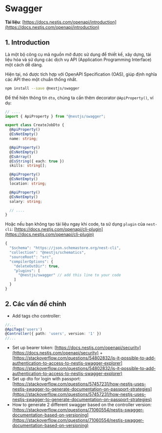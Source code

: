 # Swagger

**Tài liệu**: [https://docs.nestjs.com/openapi/introduction](https://docs.nestjs.com/openapi/introduction)

## 1. Introduction

Là một bộ công cụ mã nguồn mở được sử dụng để thiết kế, xây dựng, tài liệu hóa và sử dụng các dịch vụ API (Application Programming Interface) một cách dễ dàng.

Hiện tại, nó được tích hợp với OpenAPI Specification (OAS), giúp định nghĩa các API theo một chuẩn thống nhất.

```bash
npm install --save @nestjs/swagger
```

Để thể hiện thông tin `dto`, chúng ta cần thêm decorator `@ApiProperty()`, ví dụ:

```ts
// ....
import { ApiProperty } from "@nestjs/swagger";

export class CreateJobDto {
  @ApiProperty()
  @IsNotEmpty()
  name: string;

  @ApiProperty()
  @IsNotEmpty()
  @IsArray()
  @IsString({ each: true })
  skills: string[];

  @ApiProperty()
  @IsNotEmpty()
  location: string;

  @ApiProperty()
  @IsNotEmpty()
  salary: string;

  // ....
}
```

Hoặc nếu bạn không tạo tài liệu ngay khi code, ta sử dụng `plugin` của `nest-cli`: [https://docs.nestjs.com/openapi/cli-plugin](https://docs.nestjs.com/openapi/cli-plugin)

```ts
{
  "$schema": "https://json.schemastore.org/nest-cli",
  "collection": "@nestjs/schematics",
  "sourceRoot": "src",
  "compilerOptions": {
    "deleteOutDir": true,
    "plugins": [
      "@nestjs/swagger" // add this line to your code
    ]
  }
}
```

## 2. Các vấn đề chính

- Add tags cho controller:

```ts
//...
@ApiTags('users')
@Controller({ path: 'users', version: '1' })
//...
```

- Set up bearer token: [https://docs.nestjs.com/openapi/security](https://docs.nestjs.com/openapi/security) + [https://stackoverflow.com/questions/54802832/is-it-possible-to-add-authentication-to-access-to-nestjs-swagger-explorer](https://stackoverflow.com/questions/54802832/is-it-possible-to-add-authentication-to-access-to-nestjs-swagger-explorer)
- Set up dto for login with passport: [https://stackoverflow.com/questions/57457231/how-nestjs-uses-nestjs-swagger-to-generate-documentation-on-passport-strategies](https://stackoverflow.com/questions/57457231/how-nestjs-uses-nestjs-swagger-to-generate-documentation-on-passport-strategies)
- How to generate 2 different swagger based on the controller version: [https://stackoverflow.com/questions/71060554/nestjs-swagger-documentation-based-on-versioning](https://stackoverflow.com/questions/71060554/nestjs-swagger-documentation-based-on-versioning)
